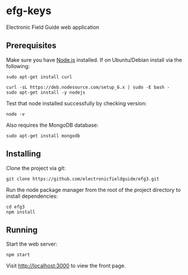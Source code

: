 # efg-keys

Electronic Field Guide web application

## Prerequisites

Make sure you have [Node.js](http://nodejs.org/) installed. If on Ubuntu/Debian install via the following:

    sudo apt-get install curl

    curl -sL https://deb.nodesource.com/setup_6.x | sudo -E bash -
    sudo apt-get install -y nodejs

Test that node installed successfully by checking version:

    node -v

Also requires the MongoDB database:

    sudo apt-get install mongodb
    
## Installing

Clone the project via git:

    git clone https://github.com/electronicfieldguide/efg3.git

Run the node package manager from the root of the project directory to install dependencies:

    cd efg3
    npm install

## Running

Start the web server:

    npm start

Visit [http://localhost:3000](http://localhost:3000) to view the front page.